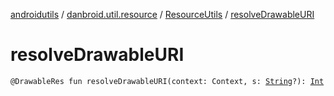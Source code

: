 [androidutils](../../index.md) / [danbroid.util.resource](../index.md) / [ResourceUtils](index.md) / [resolveDrawableURI](./resolve-drawable-u-r-i.md)

# resolveDrawableURI

`@DrawableRes fun resolveDrawableURI(context: Context, s: `[`String`](https://kotlinlang.org/api/latest/jvm/stdlib/kotlin/-string/index.html)`?): `[`Int`](https://kotlinlang.org/api/latest/jvm/stdlib/kotlin/-int/index.html)